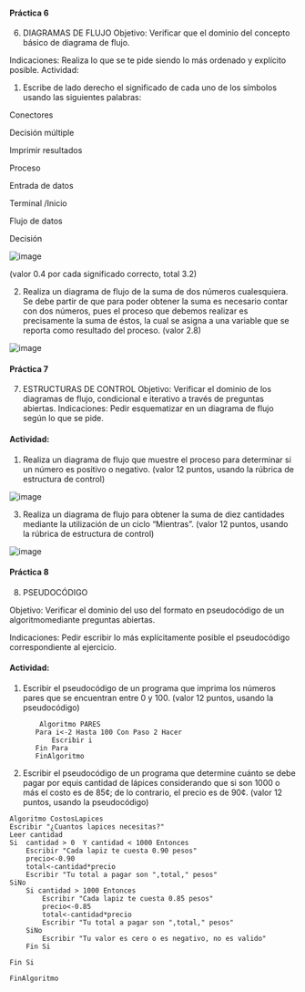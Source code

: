 #### Práctica 6
6. DIAGRAMAS DE FLUJO
Objetivo: Verificar que el dominio del concepto básico de diagrama de flujo.

Indicaciones: Realiza lo que se te pide siendo lo más ordenado y explícito posible.
Actividad:

  1. Escribe de lado derecho el significado de cada uno de los símbolos usando las
  siguientes palabras: 
  
  Conectores
  
  Decisión múltiple
  
  Imprimir resultados
  
  Proceso
  
  Entrada de datos
  
  Terminal /Inicio
  
  Flujo de datos
  
  Decisión
  
  
  ![image](https://user-images.githubusercontent.com/34118685/166000625-db22dbf2-5163-416d-8af8-1851b2357b10.png)


  
  (valor 0.4 por cada significado correcto, total 3.2)
  
   2. Realiza un diagrama de flujo de la suma de dos números cualesquiera. Se debe partir de que para poder obtener la suma es necesario contar con dos números, pues el
    proceso que debemos realizar es precisamente la suma de éstos, la cual se asigna a una variable que se reporta como resultado del proceso. (valor 2.8)
    
    
   ![image](https://user-images.githubusercontent.com/34118685/166001635-7df8ce64-2efa-4d71-b716-363c87eb61bf.png)

    
 #### Práctica 7
7. ESTRUCTURAS DE CONTROL
Objetivo: Verificar el dominio de los diagramas de flujo, condicional e iterativo a través de preguntas abiertas.
Indicaciones: Pedir esquematizar en un diagrama de flujo según lo que se pide.
#### Actividad:
  1. Realiza un diagrama de flujo que muestre el proceso para determinar si un número es positivo o negativo. (valor 12 puntos, usando la rúbrica de estructura de control)

![image](https://user-images.githubusercontent.com/34118685/166003493-778bccd5-1ac4-4f11-a7fb-c72f40c5a372.png)


  3. Realiza un diagrama de flujo para obtener la suma de diez cantidades mediante la utilización de un ciclo “Mientras”. (valor 12 puntos, usando la rúbrica de estructura de
control)

![image](https://user-images.githubusercontent.com/34118685/166006485-4555519a-aec6-4a98-86a0-e8225cf1533d.png)


#### Práctica 8
8. PSEUDOCÓDIGO

Objetivo: Verificar el dominio del uso del formato en pseudocódigo de un algoritmomediante preguntas abiertas.

Indicaciones: Pedir escribir lo más explícitamente posible el pseudocódigo correspondiente al ejercicio.

#### Actividad:

  1. Escribir el pseudocódigo de un programa que imprima los números pares que se encuentran entre 0 y 100. (valor 12 puntos, usando la pseudocódigo)
 
			 Algoritmo PARES
			Para i<-2 Hasta 100 Con Paso 2 Hacer
				Escribir i
			Fin Para
			FinAlgoritmo

  3. Escribir el pseudocódigo de un programa que determine cuánto se debe pagar por equis cantidad de lápices considerando que si son 1000 o más el costo es de 85¢; de lo
contrario, el precio es de 90¢. (valor 12 puntos, usando la pseudocódigo)

	Algoritmo CostosLapices
	Escribir "¿Cuantos lapices necesitas?"
	Leer cantidad
	Si  cantidad > 0  Y cantidad < 1000 Entonces
		Escribir "Cada lapiz te cuesta 0.90 pesos"
		precio<-0.90
		total<-cantidad*precio
		Escribir "Tu total a pagar son ",total," pesos"
	SiNo
		Si cantidad > 1000 Entonces
			Escribir "Cada lapiz te cuesta 0.85 pesos"
			precio<-0.85
			total<-cantidad*precio
			Escribir "Tu total a pagar son ",total," pesos"
		SiNo
			Escribir "Tu valor es cero o es negativo, no es valido"
		Fin Si
	
	Fin Si

	FinAlgoritmo

